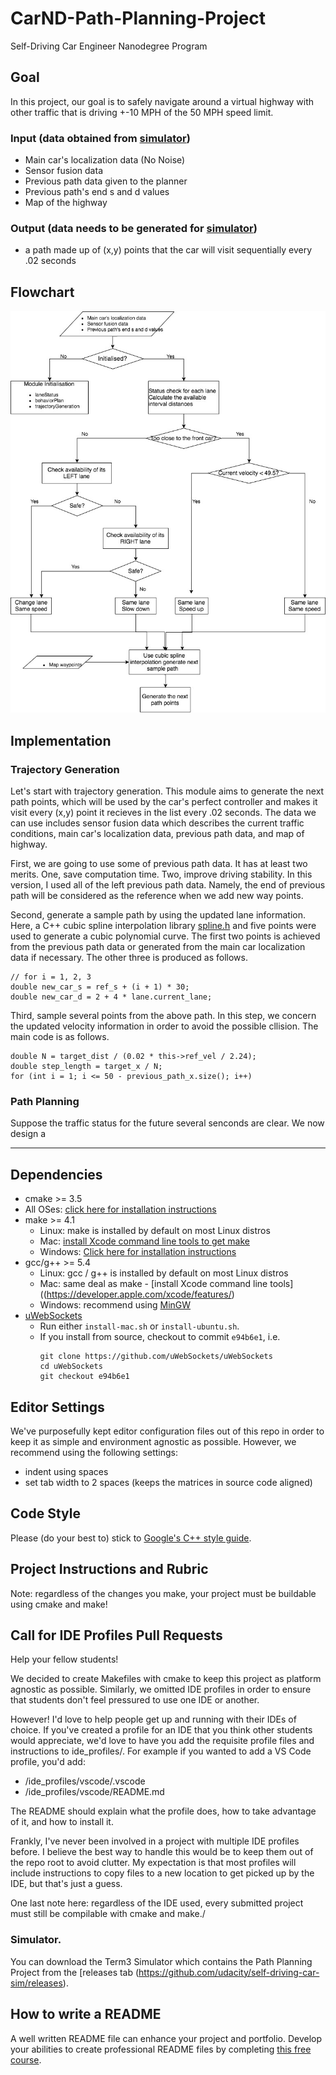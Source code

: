 # CarND-Path-Planning-Project
Self-Driving Car Engineer Nanodegree Program

[//]: # (Image References)
[image1]: ./src/pathPlanning_flowchart.pdf
[image2]: ./pathPlanning_flowchart.jpg

## Goal
In this project, our goal is to safely navigate around a virtual highway with other traffic that is driving +-10 MPH of the 50 MPH speed limit. 

### Input (data obtained from [simulator](https://github.com/udacity/self-driving-car-sim/releases))
*  Main car's localization data (No Noise)
*  Sensor fusion data
*  Previous path data given to the planner
*  Previous path's end s and d values
*  Map of the highway

### Output (data needs to be generated for [simulator](https://github.com/udacity/self-driving-car-sim/releases))
*  a path made up of (x,y) points that the car will visit sequentially every .02 seconds

## Flowchart
![alt text][image2]

## Implementation
### Trajectory Generation
Let's start with trajectory generation. This module aims to generate the next path points, which will be used by the car's perfect controller and makes it visit every (x,y) point it recieves in the list every .02 seconds. The data we can use includes sensor fusion data which describes the current traffic conditions, main car's localization data, previous path data, and map of highway. 

First, we are going to use some of previous path data. It has at least two merits. One, save computation time. Two, improve driving stability. In this version, I used all of the left previous path data. Namely, the end of previous path will be considered as the reference when we add new way points.

Second, generate a sample path by using the updated lane information. Here, a C++ cubic spline interpolation library [spline.h](http://kluge.in-chemnitz.de/opensource/spline/) and five points were used to generate a cubic polynomial curve. The first two points is achieved from the previous path data or generated from the main car localization data if necessary. The other three is produced as follows.
```
// for i = 1, 2, 3
double new_car_s = ref_s + (i + 1) * 30;
double new_car_d = 2 + 4 * lane.current_lane;
```

Third, sample several points from the above path. In this step, we concern the updated velocity information in order to avoid the possible cllision. The main code is as follows.
```
double N = target_dist / (0.02 * this->ref_vel / 2.24);
double step_length = target_x / N;
for (int i = 1; i <= 50 - previous_path_x.size(); i++)
```
### Path Planning
Suppose the traffic status for the future several senconds are clear. We now design a  

---

## Dependencies

* cmake >= 3.5
 * All OSes: [click here for installation instructions](https://cmake.org/install/)
* make >= 4.1
  * Linux: make is installed by default on most Linux distros
  * Mac: [install Xcode command line tools to get make](https://developer.apple.com/xcode/features/)
  * Windows: [Click here for installation instructions](http://gnuwin32.sourceforge.net/packages/make.htm)
* gcc/g++ >= 5.4
  * Linux: gcc / g++ is installed by default on most Linux distros
  * Mac: same deal as make - [install Xcode command line tools]((https://developer.apple.com/xcode/features/)
  * Windows: recommend using [MinGW](http://www.mingw.org/)
* [uWebSockets](https://github.com/uWebSockets/uWebSockets)
  * Run either `install-mac.sh` or `install-ubuntu.sh`.
  * If you install from source, checkout to commit `e94b6e1`, i.e.
    ```
    git clone https://github.com/uWebSockets/uWebSockets 
    cd uWebSockets
    git checkout e94b6e1
    ```

## Editor Settings

We've purposefully kept editor configuration files out of this repo in order to
keep it as simple and environment agnostic as possible. However, we recommend
using the following settings:

* indent using spaces
* set tab width to 2 spaces (keeps the matrices in source code aligned)

## Code Style

Please (do your best to) stick to [Google's C++ style guide](https://google.github.io/styleguide/cppguide.html).

## Project Instructions and Rubric

Note: regardless of the changes you make, your project must be buildable using
cmake and make!


## Call for IDE Profiles Pull Requests

Help your fellow students!

We decided to create Makefiles with cmake to keep this project as platform
agnostic as possible. Similarly, we omitted IDE profiles in order to ensure
that students don't feel pressured to use one IDE or another.

However! I'd love to help people get up and running with their IDEs of choice.
If you've created a profile for an IDE that you think other students would
appreciate, we'd love to have you add the requisite profile files and
instructions to ide_profiles/. For example if you wanted to add a VS Code
profile, you'd add:

* /ide_profiles/vscode/.vscode
* /ide_profiles/vscode/README.md

The README should explain what the profile does, how to take advantage of it,
and how to install it.

Frankly, I've never been involved in a project with multiple IDE profiles
before. I believe the best way to handle this would be to keep them out of the
repo root to avoid clutter. My expectation is that most profiles will include
instructions to copy files to a new location to get picked up by the IDE, but
that's just a guess.

One last note here: regardless of the IDE used, every submitted project must
still be compilable with cmake and make./

### Simulator.
You can download the Term3 Simulator which contains the Path Planning Project from the [releases tab (https://github.com/udacity/self-driving-car-sim/releases).

## How to write a README
A well written README file can enhance your project and portfolio.  Develop your abilities to create professional README files by completing [this free course](https://www.udacity.com/course/writing-readmes--ud777).

